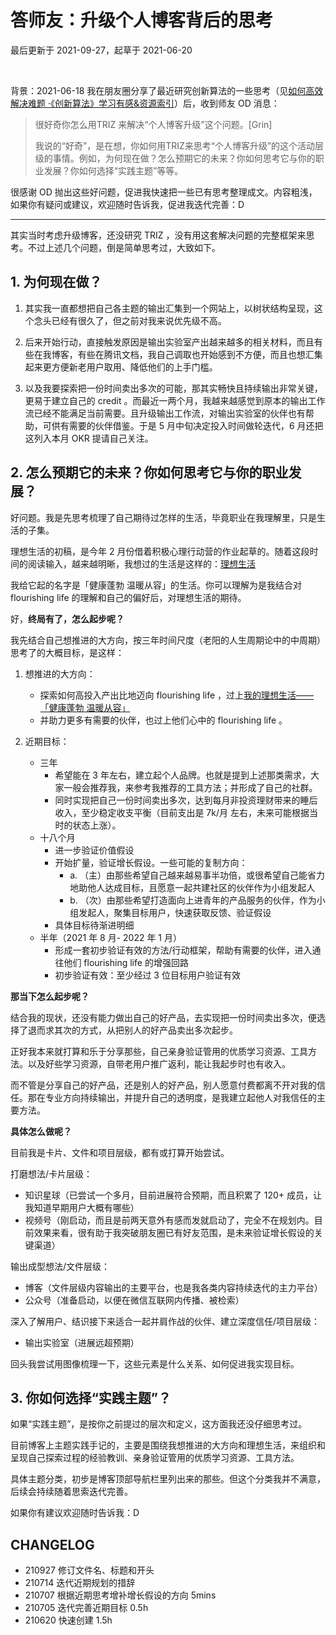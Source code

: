 # 答师友：升级个人博客背后的思考
最后更新于 2021-09-27，起草于 2021-06-20

<br> 

背景：2021-06-18 我在朋友圈分享了最近研究创新算法的一些思考（见[如何高效解决难题 ·《创新算法》学习有感&资源索引](mur/res_ARIZ.md)）后，收到师友 OD 消息：

> 很好奇你怎么用TRIZ 来解决“个人博客升级”这个问题。[Grin]
> 
> 我说的“好奇”，是在想，你如何用TRIZ来思考“个人博客升级”的这个活动层级的事情。例如，为何现在做？怎么预期它的未来？你如何思考它与你的职业发展？你如何选择“实践主题”等等。

很感谢 OD 抛出这些好问题，促进我快速把一些已有思考整理成文。内容粗浅，如果你有疑问或建议，欢迎随时告诉我，促进我迭代完善：D

---

其实当时考虑升级博客，还没研究 TRIZ ，没有用这套解决问题的完整框架来思考。不过上述几个问题，倒是简单思考过，大致如下。

## 1. 为何现在做？

1. 其实我一直都想把自己各主题的输出汇集到一个网站上，以树状结构呈现，这个念头已经有很久了，但之前对我来说优先级不高。

2. 后来开始行动，直接触发原因是输出实验室产出越来越多的相关材料，而且有些在我博客，有些在腾讯文档，我自己调取也开始感到不方便，而且也想汇集起来更方便新老用户取用、降低他们的上手门槛。

3. 以及我要探索把一份时间卖出多次的可能，那其实畅快且持续输出非常关键，更易于建立自己的 credit 。而最近一两个月，我越来越感觉到原本的输出工作流已经不能满足当前需要。且升级输出工作流，对输出实验室的伙伴也有帮助，可供有需要的伙伴借鉴。于是 5 月中旬决定投入时间做轮迭代，6 月还把这列入本月 OKR 提请自己关注。


## 2. 怎么预期它的未来？你如何思考它与你的职业发展？

好问题。我是先思考梳理了自己期待过怎样的生活，毕竟职业在我理解里，只是生活的子集。

理想生活的初稿，是今年 2 月份借着积极心理行动营的作业起草的。随着这段时间的阅读输入，越来越明晰，我想过的生活是这样的：[理想生活](https://ishanshan.im/#/about/idealife)

我给它起的名字是「健康蓬勃 温暖从容」的生活。你可以理解为是我结合对 flourishing life 的理解和自己的偏好后，对理想生活的期待。

好，**终局有了，怎么起步呢？**

我先结合自己想推进的大方向，按三年时间尺度（老阳的人生周期论中的中周期）思考了的大概目标，是这样：

1. 想推进的大方向：
    - 探索如何高投入产出比地迈向 flourishing life ，过上[我的理想生活——「健康蓬勃 温暖从容」](https://ishanshan.im/#/about/idealife)
    - 并助力更多有需要的伙伴，也过上他们心中的 flourishing life 。

3. 近期目标：
    * 三年
        * 希望能在 3 年左右，建立起个人品牌。也就是提到上述那类需求，大家一般会推荐我，来参考我推荐的工具方法；并形成了自己的社群。
        * 同时实现把自己一份时间卖出多次，达到每月非投资理财带来的睡后收入，至少稳定收支平衡（目前支出是 7k/月 左右，未来可能根据当时的状态上涨）。
    * 十八个月
        * 进一步验证价值假设
        * 开始扩量，验证增长假设。一些可能的复制方向：
            * a. （主）由那些希望自己越来越易事半功倍，或很希望自己能省力地助他人达成目标，且愿意一起共建社区的伙伴作为小组发起人
            * b. （次）由那些希望打造面向上进青年的产品服务的伙伴，作为小组发起人，聚集目标用户，快速获取反馈、验证假设
        * 具体目标待渐进明细
    * 半年（2021 年 8 月- 2022 年 1 月）
        * 形成一套初步验证有效的方法/行动框架，帮助有需要的伙伴，进入通往他们 flourishing life 的增强回路
        * 初步验证有效：至少经过 3 位目标用户验证有效


**那当下怎么起步呢？**

结合我的现状，还没有能力做出自己的好产品，去实现把一份时间卖出多次，便选择了退而求其次的方式，从把别人的好产品卖出多次起步。

正好我本来就打算和乐于分享那些，自己亲身验证管用的优质学习资源、工具方法。以及好些学习资源，自带老用户推广返利，能让我起步时也有收入。


而不管是分享自己的好产品，还是别人的好产品，别人愿意付费都离不开对我的信任。那在专业方向持续输出，并提升自己的透明度，是我建立起他人对我信任的主要方法。

**具体怎么做呢？**

目前我是卡片、文件和项目层级，都有或打算开始尝试。

打磨想法/卡片层级：
- 知识星球（已尝试一个多月，目前进展符合预期，而且积累了 120+ 成员，让我知道早期用户大概有哪些）
- 视频号（刚启动，而且是前两天意外有感而发就启动了，完全不在规划内。目前效果来看，很有助于我突破朋友圈已有好友范围，是未来验证增长假设的关键渠道）

输出成型想法/文件层级：
- 博客（文件层级内容输出的主要平台，也是我各类内容持续迭代的主力平台）
- 公众号（准备启动，以便在微信互联网内传播、被检索）

深入了解用户、结识接下来适合一起并肩作战的伙伴、建立深度信任/项目层级：
- 输出实验室（进展远超预期）


回头我尝试用图像梳理一下，这些元素是什么关系、如何促进我实现目标。


## 3. 你如何选择“实践主题”？

如果“实践主题”，是按你之前提过的层次和定义，这方面我还没仔细思考过。

目前博客上主题实践手记的，主要是围绕我想推进的大方向和理想生活，来组织和呈现自己探索过程的经验教训、亲身验证管用的优质学习资源、工具方法。

具体主题分类，初步是博客顶部导航栏里列出来的那些。但这个分类我并不满意，后续会持续随着思索迭代完善。

如果你有建议欢迎随时告诉我：D


## CHANGELOG 

- 210927 修订文件名、标题和开头
- 210714 迭代近期规划的措辞
- 210707 根据近期思考增补增长假设的方向 5mins
- 210705 迭代完善近期目标 0.5h
- 210620 快速创建 1.5h